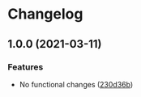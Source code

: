 # Changelog

## 1.0.0 (2021-03-11)


### Features

* No functional changes ([230d36b](https://www.github.com/fortify-ps/fortify-ssc-parser-owasp-dependency-check/commit/230d36be7aeec2bb8f77f5c6523e95c75677194d))

